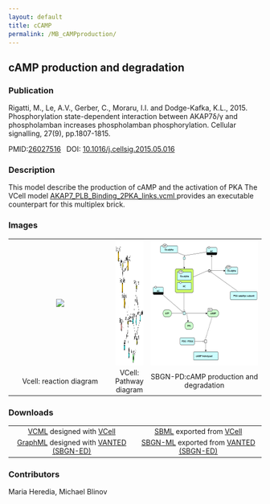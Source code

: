 ```yaml
---
layout: default
title: cCAMP
permalink: /MB_cAMPproduction/
---
```

## cAMP production and degradation

### Publication 

Rigatti, M., Le, A.V., Gerber, C., Moraru, I.I. and Dodge-Kafka, K.L., 2015. Phosphorylation state-dependent interaction between 
AKAP7δ/γ and phospholamban increases phospholamban phosphorylation. Cellular signalling, 27(9), pp.1807-1815.

 PMID:<a href="https://www.ncbi.nlm.nih.gov/pubmed/?term=26027516">26027516</a>&ensp; 
 DOI: <a href="https://doi.org/10.1016/j.cellsig.2015.05.016">10.1016/j.cellsig.2015.05.016</a><br />

### Description
This model describe the production of cAMP and the activation of PKA 
The VCell model <a href="/modelbricks/cCAMPprod.vcml"> AKAP7_PLB_Binding_2PKA_links.vcml </a> provides an executable counterpart for this multiplex brick.

### Images
 <table> 
 <tr>
  <td align="center" width="280"><a href="https://modelbricks.github.io/images/Vcellimages/cAMPprod_Vcell.PNG"><img align="center" src="modelbricks.github.io/images/Vcellimages/cAMPprod_Vcell.PNG"></a></td>
  <td align="center"><a href="https://modelbricks.github.io/images/Vcellimages/cAMPprod_degrad_Vcell_pathway.PNG"><img align="center" src="/images/Vcellimages/cAMPprod_degrad_Vcell_pathway.PNG" width="330" height="250"/></a></td>
 <td align="center" width="300"><a href="https://modelbricks.github.io/images/SBGNfiles/cCAMPprod_SBGN.PNG"><img align="center" src="/images/SBGNfiles/cCAMPprod_SBGN.PNG" height="250"/></a></td>
 </tr>
 <tr>
  <td align="center"> Vcell: reaction diagram</td>
   <td align="center"> VCell: Pathway diagram</td>
   <td align="center"> SBGN-PD:cAMP production and degradation</td>
   </tr>
 </table>

### Downloads 

<table> 
 <td align="center"><a href="/modelbricks/cAMPproduction.vcml">VCML</a> designed with <a href="http://vcell.org"> VCell</a>  </td> 
 <td align="center"><a href="/modelbricks/cAMPproduction.xml">SBML</a> exported from <a href="http://vcell.org"> VCell</a>  </td>
 <tr>
    <td align="center" width="33%"><a href="/modelbricks/cCAMPprod_SBGN.graphml">GraphML</a> designed with <a href="https://immersive-analytics.infotech.monash.edu/vanted/addons/sbgn-ed/">VANTED (SBGN-ED)</a></td>
    <td align="center" width="33%"><a href="/modelbricks/cCAMPprod_SBGN.sbgn">SBGN-ML</a> exported from <a href="https://immersive-analytics.infotech.monash.edu/vanted/addons/sbgn-ed/">VANTED (SBGN-ED)</a></td>
 </tr>
 </table>

### Contributors
Maria Heredia, Michael Blinov
 

